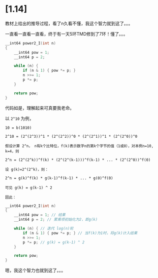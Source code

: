 # [1.14] 

教材上给出的推导过程，看了n久看不懂，我这个智力就到这了。。。

一直看一直看一直看，终于有一天5环TMD修到了7环！懂了。。。

```c++
__int64 power2_I(int n)
{
	__int64 pow = 1;
	__int64 p = 2;

	while (n) {
		if (n & 1) { pow *= p; }
		n >>= 1;
		p *= p;
	}

	return pow;
}
```

代码如是，理解起来可真要我老命。

以 `2^10` 为例，

    10 = b(1010)

    2^10 = (2^(2^3))^1 * (2^(2^2))^0 * (2^(2^1))^1 * (2^(2^0))^0

    假设计算 2^n， n有k个比特位，f(k)表示数字n的第k个字节的值（1或0），对本例n=10, k=4，则

    2^n = (2^(2^k))^f(k) * (2^(2^(k-1)))^f(k-1) * ... * (2^(2^0))^f(0)

    设 g(k)=2^(2^k)，则：

    2^n = g(k)^f(k) * g(k-1)^f(k-1) * ... * g(0)^f(0)

    可见 g(k) = g(k-1) ^ 2

    因此：

```c++
__int64 power2_I(int n)
{
    __int64 pow = 1; // 结果
    __int64 p = 2; // 累乘项初始化为2，即g(k)

    while (n) { // 迭代 log(n)轮
        if (n & 1) { pow *= p; } // 当f(k)为1时，将g(k)计入结果
        n >>= 1;
        p *= p; // g(k) = g(k-1) ^ 2
    }

    return pow;
}
```

嗯，我这个智力也就到这了。。。